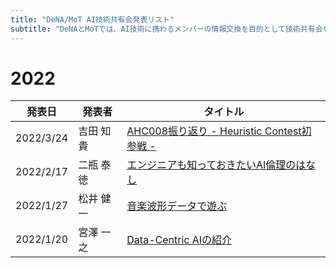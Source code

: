```yaml
---
title: "DeNA/MoT AI技術共有会発表リスト"
subtitle: "DeNAとMoTでは、AI技術に携わるメンバーの情報交換を目的として技術共有会を開催しており、毎週2名から30〜40分ほどの発表があります。共有会自体はクローズドですが、社外秘情報を含まない発表についてはこちらのリストにあるように積極的に社外公開しております。"
---
```

# 2022

|発表日|発表者|タイトル|
|----|----|----|
|2022/3/24|吉田 知貴|[AHC008振り返り - Heuristic Contest初参戦 -](https://www.slideshare.net/ssuser2a48ea/ahc008-heuristic-contest-251414694)|
|2022/2/17|二瓶 泰徳|[エンジニアも知っておきたいAI倫理のはなし](https://www.slideshare.net/ssuserf7b6ad/ai-251212432)|
|2022/1/27|松井 健一|[音楽波形データで遊ぶ](https://www.slideshare.net/matsukenbook/ss-251098199)|
|2022/1/20|宮澤 一之|[Data-Centric AIの紹介](https://www.slideshare.net/KazuyukiMiyazawa/datacentric-ai)|
